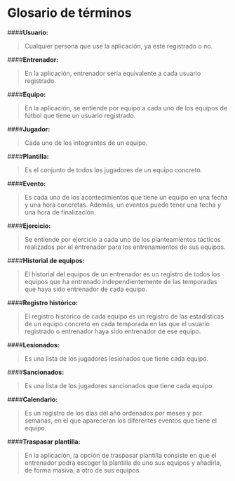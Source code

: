 Glosario de términos
========================================

####**Usuario:**
> Cualquier persona que use la aplicación, ya esté registrado o no.

####**Entrenador:**
> En la aplicación, entrenador sería equivalente a cada usuario registrado.

####**Equipo:**
> En la aplicación, se entiende por equipo a cada uno de los equipos de fútbol que tiene un usuario registrado.

####**Jugador:**
> Cada uno de los integrantes de un equipo.

####**Plantilla:**
> Es el conjunto de todos los jugadores de un equipo concreto.

####**Evento:**
> Es cada uno de los acontecimientos que tiene un equipo en una fecha y una hora concretas. Además, un eventos puede tener una fecha y una hora de finalización.

####**Ejercicio:**
> Se entiende por ejercicio a cada uno de los planteamientos tácticos realizados por el entrenador para los entrenamientos de sus equipos.

####**Historial de equipos:**
> El historial del equipos de un entrenador es un registro de todos los equipos que ha entrenado independientemente de las temporadas que haya sido entrenador de cada equipo.

####**Registro histórico:**
> El registro histórico de cada equipo es un registro de las estadísticas de un equipo concreto en cada temporada en las que el usuario registrado o entrenador haya sido entrenador de ese equipo.

####**Lesionados:**
> Es una lista de los jugadores lesionados que tiene cada equipo.

####**Sancionados:**
> Es una lista de los jugadores sancionados que tiene cada equipo.

####**Calendario:**
> Es un registro de los días del año ordenados por meses y por semanas, en el que apareceran los diferentes eventos que tiene el equipo.

####**Traspasar plantilla:**
> En la aplicación, la opción de traspasar plantilla consiste en que el entrenador podra escoger la plantilla de uno sus equipos y añadirla, de forma masiva, a otro de sus equipos.
